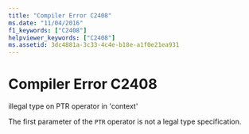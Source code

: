 ```yaml
---
title: "Compiler Error C2408"
ms.date: "11/04/2016"
f1_keywords: ["C2408"]
helpviewer_keywords: ["C2408"]
ms.assetid: 3dc4881a-3c33-4c4e-b18e-a1f0e21ea931
---
```

# Compiler Error C2408

illegal type on PTR operator in 'context'

The first parameter of the `PTR` operator is not a legal type specification.
